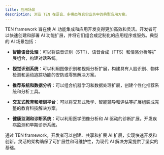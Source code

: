 ```yaml
---
title: 应用场景
description: 浏览 TEN 在语音、多模态等真实业务中的典型应用方案。
---
```


TEN framework 旨在使 AI 功能集成和应用开发变得更加高效和灵活。开发者可以快速创建和部署 AI 功能扩展，并将它们组合成定制化的应用程序或服务。典型的 AI 场景包括：

- **智能语音处理**：可以将语音识别（STT）、语音合成（TTS）和情感分析等扩展组合，构建对话系统。

- **视觉识别系统**：可以利用图像识别和视频分析扩展，构建具有人脸识别、物体检测和运动追踪功能的安防或零售解决方案。

- **推荐系统和数据分析**：可以组合机器学习和数据处理扩展，创建个性化推荐系统和分析工具。

- **交互式教育和培训平台**：可以将交互式教学、智能辅导和评估等扩展组装成完整的教育科技解决方案。

- **健康监测和诊断系统**：可以利用医学图像分析和 AI 驱动的诊断扩展，开发疾病监测和早期诊断系统。

通过 TEN framework，开发者可以创建、共享和扩展 AI 扩展，实现快速开发和创新。灵活的架构确保了可扩展性和可维护性，为现代 AI 解决方案提供了坚实的基础。
